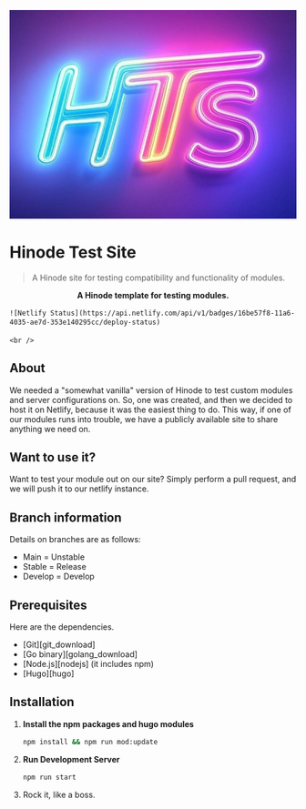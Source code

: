 ![Hinode Test Site Logo](static/logo.jpg)

# Hinode Test Site

>A Hinode site for testing compatibility and functionality of modules.

<!-- Tagline -->
<p align="center">
    <b>A Hinode template for testing modules.</b>
    <br />

    ![Netlify Status](https://api.netlify.com/api/v1/badges/16be57f8-11a6-4035-ae7d-353e140295cc/deploy-status)
    
    <br />
</p>

## About

We needed a "somewhat vanilla" version of Hinode to test custom modules and server configurations on. So, one was
created, and then we decided to host it on Netlify, because it was the easiest thing to do. This way, if one of our
modules runs into trouble, we have a publicly available site to share anything we need on.

## Want to use it?

Want to test your module out on our site? Simply perform a pull request, and we will push it to our netlify instance.

## Branch information

Details on branches are as follows:

- Main = Unstable
- Stable = Release
- Develop = Develop

## Prerequisites

Here are the dependencies.

- [Git][git_download]
- [Go binary][golang_download]
- [Node.js][nodejs] (it includes npm)
- [Hugo][hugo]

## Installation

1. **Install the npm packages and hugo modules**

    ```bash
    npm install && npm run mod:update
    ```

2. **Run Development Server**

    ```bash
    npm run start
    ```

3. Rock it, like a boss.
